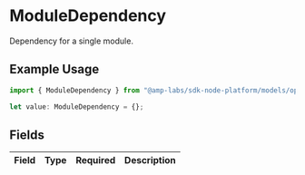 # ModuleDependency

Dependency for a single module.

## Example Usage

```typescript
import { ModuleDependency } from "@amp-labs/sdk-node-platform/models/operations";

let value: ModuleDependency = {};
```

## Fields

| Field       | Type        | Required    | Description |
| ----------- | ----------- | ----------- | ----------- |